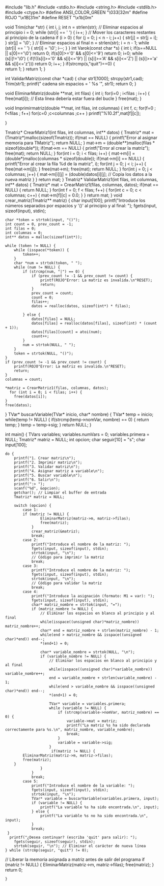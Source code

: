 #include "lib.h"
#include <stdio.h>
#include <string.h>
#include <stdlib.h>
#include <ctype.h>
#define ANSI_COLOR_GREEN  "\033[32m"
#define ROJO "\x1B[31m"
#define RESET "\x1b[0m"


void Trim(char *str)
{
    int i, j;
    int n = strlen(str);
    // Eliminar espacios al principio
    i = 0;
    while (str[i] == ' ')
    {
        i++;
    }
    // Mover los caracteres restantes al principio de la cadena
    if (i > 0)
    {
        for (j = 0; j < n - i; j++)
        {
            str[j] = str[j + i];
        }
        str[j] = '\0';
    }
    // Eliminar espacios al final
    n = strlen(str);
    i = n - 1;
    while (str[i] == ' ')
    {
        str[i] = '\0';
        i--;
    }
}
int Varok(const char *s)
{
    int i;
    if(s==NULL || s[0]=='\0')
        return 0;
    if(s[0]>='0' && s[0]<='9')
        return 0;
    i=0;
    while (s[i]!='\0')
    { 
        if(!((s[i]>='0' && s[i]<='9') || (s[i]>='A' && s[i]<='Z') || (s[i]>='a' && s[i]<='z')))
            return 0;
        i++;
    }
    if(strcmp(s,"quit")==0) 
    {    
        return 1;
    }
    return 1;
}
      
int ValidarMatriz(const char *cad)
{
    char str1[1000];
    strcpy(str1,cad);
    Trim(str1);
    printf(" cadena sin espacios = ' %s '", str1);
    return 0;
}

void EliminarMatriz(double **mat, int filas)
{
    int i;
    for(i=0 ; i<filas ; i++)
    {
        free(mat[i]);
         // Esta línea debería estar fuera del bucle
    }
    free(mat);
}

void Imprimirmatriz(double **mat, int filas, int columnas)
{
    int f, c; 
        for(f=0 ; f<filas ; f++)
           for(c=0 ;c<columnas ;c++ )
                printf("%10.2f",mat[f][c]);
        
 }
 
Tmatriz* CrearMatriz1(int filas, int columnas, int** datos) {
    Tmatriz* mat = (Tmatriz*)malloc(sizeof(Tmatriz));
    if(mat == NULL) {
        printf("Error al asignar memoria para TMatriz");
        return NULL;
    }
    mat->m = (double**)malloc(filas * sizeof(double*));
    if(mat->m == NULL) {
        printf("Error al crear la matriz");
        free(mat);
        return NULL;
    }
    for(int i = 0; i < filas; i++) {
        mat->m[i] = (double*)malloc(columnas * sizeof(double));
        if(mat->m[i] == NULL) {
            printf("Error al crear la fila %d de la matriz", i);
            for(int j = 0; j < i; j++) {
                free(mat->m[j]);
            }
            free(mat->m);
            free(mat);
            return NULL;
        }
        for(int j = 0; j < columnas; j++) {
            mat->m[i][j] = (double)datos[i][j];  // Copia los datos a la nueva matriz
        }
    }
    return mat;
}
Tmatriz* ValidarMatriz1(int filas, int columnas, int** datos) {
    Tmatriz* mat = CrearMatriz1(filas, columnas, datos);
    if(mat == NULL) {
        return NULL;
    }
    for(int f = 0; f < filas; f++) {
        for(int c = 0; c < columnas; c++) {
            mat->m[f][c] = 0.0;
        }
    }
    return mat;
}
void crear_matriz(Tmatriz** matriz) {
    char input[100];
    printf("Introduce los números separados por espacios y '()' al principio y al final: ");
    fgets(input, sizeof(input), stdin);

    char *token = strtok(input, "()");
    int count = 0, prev_count = -1;
    int filas = 0;
    int columnas = 0;
    int** datos = malloc(sizeof(int*));

    while (token != NULL) {
        while (isspace(*token)) {
            token++;
        }
        char *num = strtok(token, " ");
        while (num != NULL) {
            if (strcmp(num, "|") == 0) {
                if (prev_count != -1 && prev_count != count) {
                    printf(ROJO"Error: La matriz es invalida.\n"RESET);
                    return;
                }
                prev_count = count;
                count = 0;
                filas++;
                datos = realloc(datos, sizeof(int*) * filas);
                
            } else {
                datos[filas] = NULL;
                datos[filas] = realloc(datos[filas], sizeof(int) * (count + 1));
                datos[filas][count] = atoi(num);
                count++;
            }
            num = strtok(NULL, " ");
        }
        token = strtok(NULL, "()");
    }
    if (prev_count != -1 && prev_count != count) {
        printf(ROJO"Error: La matriz es invalida.\n"RESET);
        return;
    }
    columnas = count;

    *matriz = CrearMatriz1(filas, columnas, datos);
      for (int i = 0; i < filas; i++) {
        free(datos[i]);
    }
    free(datos);
}
TVar* buscarVariable(TVar* inicio, char* nombre) {
    TVar* temp = inicio;
    while(temp != NULL) {
        if(strcmp(temp->nomVar, nombre) == 0) {
            return temp;
        }
        temp = temp->sig;
    }
    return NULL;
}

int main() {
    TVars variables;
    variables.numVars = 0;
    variables.primera = NULL;
    Tmatriz* matriz = NULL;
    int opcion;
    char seguir[10] = "s";
    char input[100];

    do {
        printf("1. Crear matriz\n");
        printf("2. Imprimir matriz\n");
        printf("3. Validar matriz\n");
        printf("4. Asignar matriz a variable\n");
        printf("5. Buscar variable\n");
        printf("6. Salir\n");
        printf(":> ");
        scanf("%d", &opcion);
        getchar(); // Limpiar el buffer de entrada
        Tmatriz* matriz = NULL;

        switch (opcion) {
            case 1:
            if (matriz != NULL) {
                    EliminarMatriz(matriz->m, matriz->filas);
                    free(matriz);
                }
                crear_matriz(&matriz);
                break;
            case 2:
                printf("Introduce el nombre de la matriz: ");
                fgets(input, sizeof(input), stdin);
                strtok(input, "\n");
                // Código para imprimir la matriz
                break;
            case 3:
                printf("Introduce el nombre de la matriz: ");
                fgets(input, sizeof(input), stdin);
                strtok(input, "\n");
                // Código para validar la matriz
                break;
            case 4:
                printf("Introduce la asignación (formato: M1 = var): ");
                fgets(input, sizeof(input), stdin);
                char* matriz_nombre = strtok(input, "=");
                if (matriz_nombre != NULL) {
                    // Eliminar los espacios en blanco al principio y al final
                    while(isspace((unsigned char)*matriz_nombre)) matriz_nombre++;
                    char* end = matriz_nombre + strlen(matriz_nombre) - 1;
                    while(end > matriz_nombre && isspace((unsigned char)*end)) end--;
                    *(end+1) = 0;

                    char* variable_nombre = strtok(NULL, "\n");
                    if (variable_nombre != NULL) {
                        // Eliminar los espacios en blanco al principio y al final
                        while(isspace((unsigned char)*variable_nombre)) variable_nombre++;
                        end = variable_nombre + strlen(variable_nombre) - 1;
                        while(end > variable_nombre && isspace((unsigned char)*end)) end--;
                        *(end+1) = 0;

                        TVar* variable = variables.primera;
                        while (variable != NULL) {
                            if (strcmp(variable->nomVar, matriz_nombre) == 0) {
                                variable->mat = matriz;
                                printf("La matriz %s ha sido declarada correctamente para %s.\n", matriz_nombre, variable_nombre);
                                break;
                            }
                            variable = variable->sig;
                        }
                         if(matriz != NULL) {
            EliminarMatriz(matriz->m, matriz->filas);
            free(matriz);
        }
                    }
                }
                break;
            case 5:
                printf("Introduce el nombre de la variable: ");
                fgets(input, sizeof(input), stdin);
                strtok(input, "\n");
                TVar* variable = buscarVariable(variables.primera, input);
                if (variable != NULL) {
                    printf("La variable %s ha sido encontrada.\n", input);
                } else {
                    printf("La variable %s no ha sido encontrada.\n", input);
                }
                break;
     }
      printf("¿Desea continuar? (escriba 'quit' para salir): ");
        fgets(seguir, sizeof(seguir), stdin);
        strtok(seguir, "\n"); // Eliminar el carácter de nueva línea
    } while (strcmp(seguir, "quit") != 0);
  // Liberar la memoria asignada a matriz antes de salir del programa
    if (matriz != NULL) {
        EliminarMatriz(matriz->m, matriz->filas);
        free(matriz);
    }
    return 0;

    }

